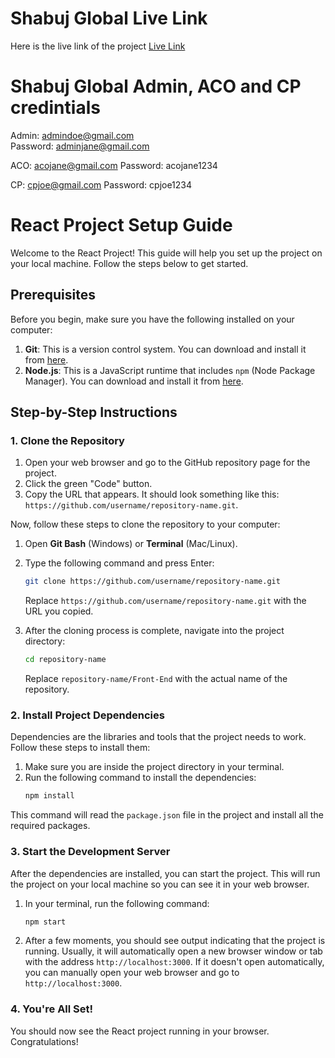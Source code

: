 # Shabuj Global Live Link

Here is the live link of the project [Live Link](https://git-scm.com/downloads)

# Shabuj Global Admin, ACO and CP credintials

Admin: admindoe@gmail.com  
Password: adminjane@gmail.com

ACO: acojane@gmail.com
Password: acojane1234

CP: cpjoe@gmail.com
Password: cpjoe1234

# React Project Setup Guide

Welcome to the React Project! This guide will help you set up the project on your local machine. Follow the steps below to get started.

## Prerequisites

Before you begin, make sure you have the following installed on your computer:
1. **Git**: This is a version control system. You can download and install it from [here](https://git-scm.com/downloads).
2. **Node.js**: This is a JavaScript runtime that includes `npm` (Node Package Manager). You can download and install it from [here](https://nodejs.org/).

## Step-by-Step Instructions

### 1. Clone the Repository

1. Open your web browser and go to the GitHub repository page for the project.
2. Click the green "Code" button.
3. Copy the URL that appears. It should look something like this: `https://github.com/username/repository-name.git`.

Now, follow these steps to clone the repository to your computer:

1. Open **Git Bash** (Windows) or **Terminal** (Mac/Linux).
2. Type the following command and press Enter:
    ```bash
    git clone https://github.com/username/repository-name.git
    ```
    Replace `https://github.com/username/repository-name.git` with the URL you copied.

3. After the cloning process is complete, navigate into the project directory:
    ```bash
    cd repository-name
    ```
    Replace `repository-name/Front-End` with the actual name of the repository.

### 2. Install Project Dependencies

Dependencies are the libraries and tools that the project needs to work. Follow these steps to install them:

1. Make sure you are inside the project directory in your terminal.
2. Run the following command to install the dependencies:
    ```bash
    npm install
    ```

This command will read the `package.json` file in the project and install all the required packages.

### 3. Start the Development Server

After the dependencies are installed, you can start the project. This will run the project on your local machine so you can see it in your web browser.

1. In your terminal, run the following command:
    ```bash
    npm start
    ```

2. After a few moments, you should see output indicating that the project is running. Usually, it will automatically open a new browser window or tab with the address `http://localhost:3000`. If it doesn't open automatically, you can manually open your web browser and go to `http://localhost:3000`.

### 4. You're All Set!

You should now see the React project running in your browser. Congratulations!
